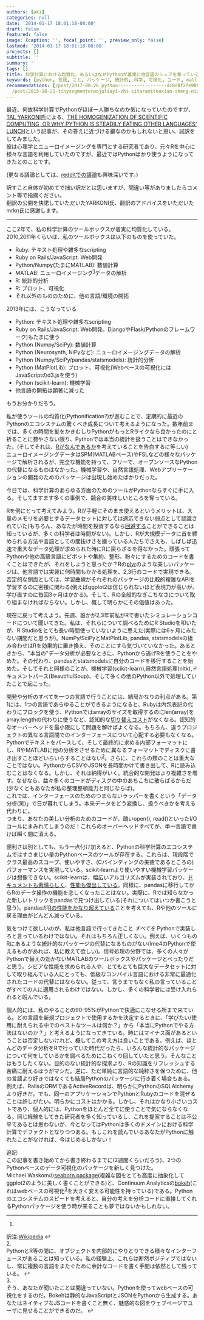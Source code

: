 ```yaml
---
authors: [aki]
categories: null
date: '2014-01-17 18:01:18-08:00'
draft: false
featured: false
image: {caption: '', focal_point: '', preview_only: false}
lastmod: '2014-01-17 18:01:18-08:00'
projects: []
subtitle: ''
summary: ''
tags: []
title: 科学計算における均質化、あるいはなぜPythonが着実に他言語のシェアを奪っているか
keywords: [python, 言語, こと, パッケージ, 統計的, 科学, 可視化, コード, matlab, 計算]
recommendations: [/post/2017-08-26_python------------------dc8d8f2fe989/, /post/2014-05-06-julia-vs-python-bitutokoinopusiyonnomontekarurosimiyuresiyon/,
  /post/2015-10-21-tinysegmenterwojuliayi-zhi-sitaramitnoxian-sheng-nizhi-dao-sitemoraetahua/]
---
```


最近、何故科学計算でPythonがほぼ一人勝ちなのか気になっていたのですが、[TAL YARKONI](http://www.talyarkoni.org/blog/author/admin/)氏による、[THE HOMOGENIZATION OF SCIENTIFIC COMPUTING, OR WHY PYTHON IS STEADILY EATING OTHER LANGUAGES’ LUNCH](http://www.talyarkoni.org/blog/2013/11/18/the-homogenization-of-scientific-computing-or-why-python-is-steadily-eating-other-languages-lunch/)という記事が、その答えに近づける鍵なのかもしれないと思い、試訳をしてみました。  
彼は心理学とニューロイメージングを専門とする研究者であり、元々Rを中心に様々な言語を利用していたのですが、最近ではPythonばかり使うようになってきたとのことです。

(更なる議論としては、[redditでの議論](http://www.reddit.com/r/Python/comments/1qxalh/the_homogenization_of_scientific_computing_or_why/)も興味深いです。)

訳すこと自体が初めてで拙い訳だとは思いますが、間違い等がありましたらコメント等で指摘ください。  
翻訳の公開を快諾していただいたYARKONI氏、翻訳のアドバイスをいただいたmrkn氏に感謝します。

* * *

ここ2年で、私の科学計算のツールボックスが着実に均質化している。  
2010,2011年くらいは、私のツールボックスは以下のものを使っていた。

- Ruby: テキスト処理や雑多なscripting
- Ruby on Rails/JavaScript: Web開発
- Python/Numpy(たまにMATLAB): 数値計算
- MATLAB: ニューロイメージング<sup id="fnref-1674-neuroimaging"><a href="#fn-1674-neuroimaging" rel="footnote">1</a></sup>データの解析
- R: 統計的分析
- R: プロット、可視化
- それ以外のもののために、他の言語/環境の開拓

2013年には、こうなっている

- Python: テキスト処理や雑多なscripting
- Ruby on Rails/JavaScript: Web開発。DjangoやFlask(Pythonのフレームワーク)もたまに使う
- Python (Numpy/SciPy): 数値計算
- Python (Neurosynth, NiPyなど): ニューロイメージングデータの解析
- Python (Numpy/SciPy/pandas/statsmodels): 統計的分析
- Python (MatPlotLib): プロット、可視化(Webベースの可視化にはJavaScriptのd3.jsを使う)
- Python (scikit-learn): 機械学習
- 他言語の開拓は顕著に減った

もうお分かりだろう。

私が使うツールの均質化(Pythonification?)が進むことで、定期的に最近のPythonのエコシステムの驚くべき成長について考えるようになった。数年前までは、多くの時間を髪をかきむしりPythonがもっとRライクなら良かったのにと祈ることに費やさない限り、Pythonでは本当の統計を扱うことはできなかった。(そしてそれは、[Rがなんであるか](http://www.talyarkoni.org/blog/2012/06/08/r-the-master-troll-of-statistical-languages/)を考えていることを告白するに等しい)  
ニューロイメージングデータはSPM(MATLABベース)やFSLなどの様々なパッケージで解析されるが、完全な機能を持って、フリーで、オープンソースなPythonの代替になるものはなかった。機械学習や、自然言語処理、Webアプリーケーションの開発のためのパッケージは出現し始めたばかりだった。

今日では、科学計算のあらゆる方面のためのツールがPythonならすぐに手に入る。そしてますます多くの事例で、競合の美味しいところを奪っている。

Rを例にとって考えてみよう。Rが手軽にそのまま使えるというメリットは、大量のメモリを必要とするデータセットに対しては適応できない弱点として認識されていた(もちろん、あなたが時間を投資するなら[回避する](http://cran.r-project.org/web/views/HighPerformanceComputing.html)ことができることは知っているが、多くの科学者は時間がない)。しかし、Rが大規模データに首を締められる方法や言語としての間抜けさを嫌っている人たちでさえも、しばしば迅速で重大なデータ処理が求められた時にRに戻らざるを得なかった。頑張ってPythonや他の高級言語にピボットや集約、整形、粉々にするためのコードを書くことはできたが、それをしようと思ったか？Rの[plyr](http://cran.r-project.org/web/packages/plyr/index.html)のような美しいパッケージは、他言語では実装に何時間もかかる処理を、2,3行のコードで実現できる。否定的な側面としては、学習曲線がそれぞれのパッケージの比較的複雑なAPIを学習するのに密接に関わる(例えばggplot2は信じられないほど表現力が高いが、学び直すのに毎回3ヶ月はかかる)。そして、Rの全般的なぎこちなさについて取り組まなければならない。しかし、概して明らかにその価値はあった。

現在に戻って考えよう。先週、誰かが2,3年前私がRで書いたシミュレーションコードについて聞いてきた。私は、それらについて調べるためにR Studioを叩いたが、R Studioをとても長い時間使っていないように思えた(実際には6ヶ月にみたない期間だと思うが)。NumPy/SciPyとMatPlotLib, pandas, statsmodelsの組み合わせはRを効果的に置き換え、そのことにすら気づいていなかった。あるときから、"本当の"データ分析が必要なときに、Pythonから逃げRを使うことをやめた。その代わり、pandasとstatsmodelsに自分のコードを移行することを始めた。そしてそれと同様のことが、機械学習(scikit-learn),自然言語処理(nltk),ドキュメントパース(BeautifiulSoup)、そして多くの他のPython以外で処理していたことで起こった。

開発や分析のすべてを一つの言語で行うことには、結局かなりの利点がある。第1には、1つの言語であらゆることができるようになると、Rubyは内包表記の代わりにブロックを使う、Pythonではarrayのサイズを取得するのにlen(array)をarray.lengthの代わりに使うなど、認知的な[切り替えコスト](http://en.wikipedia.org/wiki/Task_switching_(psychology))がなくなる。認知的なオーバーヘッドを最小限にして問題を解けばよくなる。もちろん、違うプロジェクトの異なる言語間でのインターフェースについて心配する必要もなくなる。Pythonでテキストをパースして、そして最終的に求める内部フォーマットにし、RやMATLABに他の分析をさせるために異なるフォーマットでディスクに書き出すことほどいらいらすることはない<sup id="fnref-1674-footnote1"><a href="#fn-1674-footnote1" rel="footnote">2</a></sup>。さらに、これらの類のことは重大なことではない。PythonからCSVやJSONを長時間かけて書き出して、Rに読み込むことはなくなる。しかし、それは納得がいく。統合的な開発はより複雑さを増す。なぜなら、益々多くのコードがディスクの中のあちこちに散らばるからだ(少なくともあなたが私の整理整頓能力と同じならば)。  
これでは、インターフェースのためのつまらないラッパーを書くという「データ分析(笑)」で日が暮れてしまう。本来データをどう変換し、扱うべきかを考える代わりに。  
つまり、あなたの美しい分析のためのコードが、醜いopen(), read()といったI/Oコールにまみれてしまうのだ！これらのオーバーヘッドすべてが、単一言語で書けば瞬く間に消える。

便利さは別としても、もう一点付け加えると、Pythonの科学計算のエコシステムではすさまじい量のPythonベースのツールが存在する。これらは、現段階でクラス最高のスコープ、使いやすさ、(Cバインディングの美徳であるところの)パフォーマンスを実現している。scikit-learnより使いやすい機械学習パッケージは想像できない。scikit-learnは、幅広いアルゴリズムが実装されており、[ドキュメントも素晴らしく](http://scikit-learn.org/stable/documentation.html)、[性能も傑出している](http://gael-varoquaux.info/blog/?p=169)。同様に、pandasに移行してからRのデータ操作の機能を恋しくなったことはない。実際に、Rでは知らなかった新しいトリックをpandasで見つけ出している(それについてはいつか書こうと思う)。pandasが[Rの性能をかなり超えている](http://wesmckinney.com/blog/?p=414)ことを考えても、Rや他のツールに戻る理由がどんどん減っている。

気をつけて欲しいのが、私は他言語で行ってきたこと _すべてを_ Pythonで実装しろと言っているわけではない。それはもちろん正しくない。例えば、いくつものRにあるような統計的なパッケージの代替になるものがない(lme4のPythonで使えるものがあれば、私に教えて欲しい)。信号処理の分野では、多くの人々がPythonで替えの効かないMATLABのツールボックスやパッケージとべったりだと思う。シビアな性能を求められる人や、とてもとても巨大なデータセットに対して取り組んでいる人にとっても、低級なコンパイル言語における非常に最適化されたコードの代替にはならない。従って、言うまでもなく私の言っていることがすべての人に適用されるわけではない。しかし、多くの科学者には受け入れられると睨んでいる。

個人的には、私のやることの90-95%がPythonで快適にこなせる所まで来ている。どの言語を新規プロジェクトで使用するかを決定するときに、「学びたい/使用に耐えられる中でのベストなツールは何か？」から「本当にPythonでやる方法はないのか？」と考えるようになってきている。時にはマイナス面があるということは否定しないけれど、概してこの考え方は良いことである。例えば、ほとんどのデータ分析をRで行っていた時代だったら、いろんな統計的なパッケージについて何をしているかを調べるためにこねくり回していたと思う。そんなことはもうしたくない。目的のない統計的な探求より、Rの知識をリフレッシュする苦痛に耐えるほうがマシだ。逆に、ただ単純に言語的な純粋さを保つために、他の言語より好きではなくても結局Pythonのパッケージに行き着く場合もある。例えば、RailsのORMであるActiveRecordは、明らかにPythonのSQLAlchemyより好きだ。でも、同一のアプリケーションでPythonとRubyのコードを混ぜることは許しがたい。明らかにコストはかかる。しかし、それはかなり小さいコストであり、個人的には、Pythonをほとんど全てに使うことで気にならなくなる。同じ経験をしてきた研究者を多く知っているし、これを提案することは不公平であるとは思わないが、今となってはPythonは多くのドメインにおける科学計算でデファクトとなりつつある。もしこれを読んでいるあなたがPythonに触れたことがなければ、今はじめるしかない！

追記:  
この記事を書き始めてから書き終わるまでに(2週間くらいだろう)、2つのPythonベースのデータ可視化のパッケージを新しく見つけた。  
Michael Waskomの[seaborn package](https://github.com/mwaskom/seaborn)(複雑な図をとても高度に抽象化してggplot2のように美しく書くことができる)と、Continuum Analyticsの[bokeh](https://github.com/ContinuumIO/Bokeh)(これはwebベースの可視化<sup id="fnref-1674-footnote2"><a href="#fn-1674-footnote2" rel="footnote">3</a></sup>を大きく変える可能性を持っている)である。Pythonのエコシステムのスピードを考えると、自分の考えを分析コードに直接してくれるPythonパッケージを使う時が来ることも夢ではないかもしれない。

  

* * *
  

1.   
訳注:[Wikipedia](http://en.wikipedia.org/wiki/Neuroimaging) ↩  
2.   
PythonとR等の間に、オブジェクトを内部的にやりとりできる様々なインターフェースがあることは知っている。私の経験上、これらは断然ポジティブではないし、常に複数の言語をまたぐために余計なコードを書く手間は依然として残っている。 ↩  
3.   
そう、あなたが聞いたことは間違っていない。Pythonを使ってwebベースの可視化をするのだ。Bokehは静的なJavaScriptとJSONをPythonから生成する。あなたはネイティブなJSコードを書くこと無く、魅惑的な図をウェブページでユーザに見せることができるのだ。 ↩